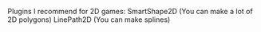 Plugins I recommend for 2D games:
SmartShape2D (You can make a lot of 2D polygons)
LinePath2D (You can make splines)
